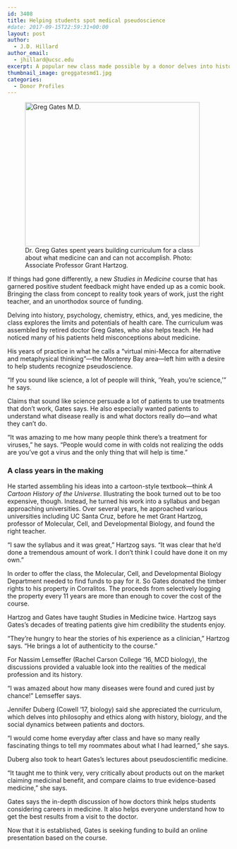 ```yaml
---
id: 3408
title: Helping students spot medical pseudoscience
#date: 2017-09-15T22:59:31+00:00
layout: post
author:
  - J.D. Hillard
author_email:
  - jhillard@ucsc.edu
excerpt: A popular new class made possible by a donor delves into history, psychology, chemistry, ethics, and—yes—medicine, exploring the limits and potentials of health care
thumbnail_image: greggatesmd1.jpg
categories:
  - Donor Profiles
---
```

<figure id="attachment_3410" style="width: 396px" class="wp-caption alignright"><img class=" wp-image-3410" src="https://giving.ucsc.edu/wp-content/uploads/2017/09/greggatesmd1-300x248.jpg" alt="Greg Gates M.D." width="396" height="327" srcset="https://ucsc-giving.lndo.site/wp-content/uploads/2017/09/greggatesmd1-300x248.jpg 300w, https://ucsc-giving.lndo.site/wp-content/uploads/2017/09/greggatesmd1.jpg 760w" sizes="(max-width: 396px) 100vw, 396px" /><figcaption class="wp-caption-text">Dr. Greg Gates spent years building curriculum for a class about what medicine can and can not accomplish. Photo: Associate Professor Grant Hartzog.</figcaption></figure> 

If things had gone differently, a new _Studies in Medicine_ course that has garnered positive student feedback might have ended up as a comic book. Bringing the class from concept to reality took years of work, just the right teacher, and an unorthodox source of funding.

Delving into history, psychology, chemistry, ethics, and, yes medicine, the class explores the limits and potentials of health care. The curriculum was assembled by retired doctor Greg Gates, who also helps teach. He had noticed many of his patients held misconceptions about medicine.

His years of practice in what he calls a “virtual mini-Mecca for alternative and metaphysical thinking”—the Monterey Bay area—left him with a desire to help students recognize pseudoscience.

“If you sound like science, a lot of people will think, ‘Yeah, you’re science,’” he says.

Claims that sound like science persuade a lot of patients to use treatments that don’t work, Gates says. He also especially wanted patients to understand what disease really is and what doctors really do—and what they can’t do.

“It was amazing to me how many people think there’s a treatment for viruses,” he says. “People would come in with colds not realizing the odds are you’ve got a virus and the only thing that will help is time.”

### A class years in the making

He started assembling his ideas into a cartoon-style textbook—think _A Cartoon History of the Universe_. Illustrating the book turned out to be too expensive, though. Instead, he turned his work into a syllabus and began approaching universities. Over several years, he approached various universities including UC Santa Cruz, before he met Grant Hartzog, professor of Molecular, Cell, and Developmental Biology, and found the right teacher.

“I saw the syllabus and it was great,” Hartzog says. “It was clear that he’d done a tremendous amount of work. I don’t think I could have done it on my own.”

In order to offer the class, the Molecular, Cell, and Developmental Biology Department needed to find funds to pay for it. So Gates donated the timber rights to his property in Corralitos. The proceeds from selectively logging the property every 11 years are more than enough to cover the cost of the course.

Hartzog and Gates have taught Studies in Medicine twice. Hartzog says Gates’s decades of treating patients give him credibility the students enjoy.

“They’re hungry to hear the stories of his experience as a clinician,” Hartzog says. “He brings a lot of authenticity to the course.”

For Nassim Lemseffer (Rachel Carson College ‘16, MCD biology), the discussions provided a valuable look into the realities of the medical profession and its history.

“I was amazed about how many diseases were found and cured just by chance!” Lemseffer says.

Jennifer Duberg (Cowell ‘17, biology) said she appreciated the curriculum, which delves into philosophy and ethics along with history, biology, and the social dynamics between patients and doctors.

“I would come home everyday after class and have so many really fascinating things to tell my roommates about what I had learned,” she says.

Duberg also took to heart Gates’s lectures about pseudoscientific medicine.

“It taught me to think very, very critically about products out on the market claiming medicinal benefit, and compare claims to true evidence-based medicine,” she says.

Gates says the in-depth discussion of how doctors think helps students considering careers in medicine. It also helps everyone understand how to get the best results from a visit to the doctor.

Now that it is established, Gates is seeking funding to build an online presentation based on the course.
